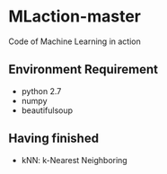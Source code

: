 # MLaction-master
Code of Machine Learning in action

## Environment Requirement
- python 2.7
- numpy
- beautifulsoup

## Having finished
- kNN: k-Nearest Neighboring

